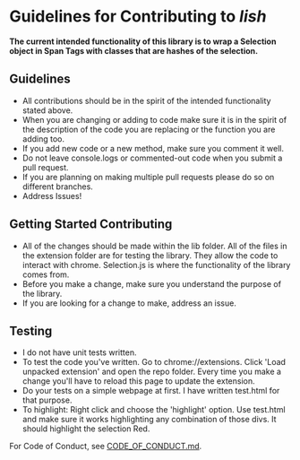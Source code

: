 # Guidelines for Contributing to *lish*

**The current intended functionality of this library is to wrap a Selection object in Span Tags with classes that are hashes of the selection.**

## Guidelines
* All contributions should be in the spirit of the intended functionality stated above.
* When you are changing or adding to code make sure it is in the spirit of the description of the code you are replacing or the function you are adding too.
* If you add new code or a new method, make sure you comment it well.
* Do not leave console.logs or commented-out code when you submit a pull request.
* If you are planning on making multiple pull requests please do so on different branches.
* Address Issues!


## Getting Started Contributing
* All of the changes should be made within the lib folder. All of the files in the extension folder are for testing the library. They allow the code to interact with chrome. Selection.js is where the functionality of the library comes from.
* Before you make a change, make sure you understand the purpose of the library.
* If you are looking for a change to make, address an issue.



## Testing
* I do not have unit tests written.
* To test the code you've written. Go to chrome://extensions. Click 'Load unpacked extension' and open the repo folder. Every time you make a change you'll have to reload this page to update the extension.
* Do your tests on a simple webpage at first. I have written test.html for that purpose.
* To highlight: Right click and choose the 'highlight' option. Use test.html and make sure it works highlighting any combination of those divs. It should highlight the selection Red. 





For Code of Conduct, see [CODE_OF_CONDUCT.md](CODE_OF_CONDUCT.md).
